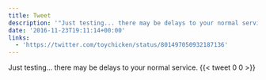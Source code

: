 ```yaml
---
title: Tweet
description: '"Just testing... there may be delays to your normal service. "'
date: '2016-11-23T19:11:14+00:00'
links:
  - 'https://twitter.com/toychicken/status/801497050932187136'
---
```

Just testing... there may be delays to your normal service. 
      {{< tweet 0 0 >}}
    
